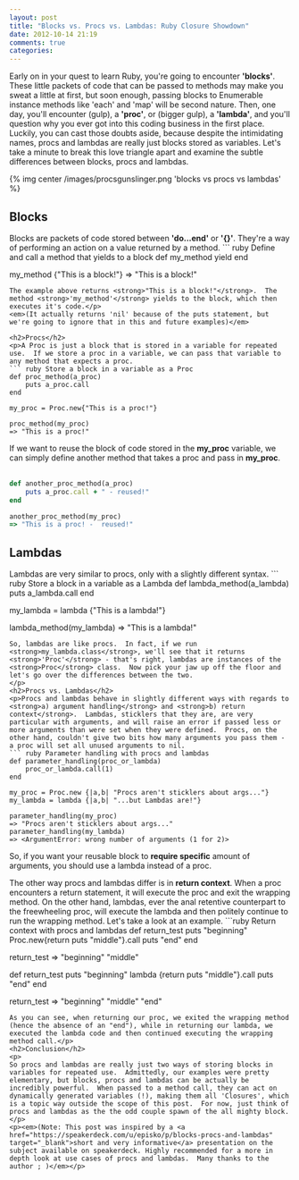 ```yaml
---
layout: post
title: "Blocks vs. Procs vs. Lambdas: Ruby Closure Showdown"
date: 2012-10-14 21:19
comments: true
categories: 
---
```


<p>Early on in your quest to learn Ruby, you're going to encounter <strong>'blocks'</strong>.  These little packets of code that can be passed to methods may make you sweat a little at first, but soon enough, passing blocks to Enumerable instance methods like 'each' and 'map' will be second nature.  Then, one day, you'll encounter (gulp), a <strong>'proc'</strong>, or (bigger gulp), a <strong>'lambda'</strong>, and you'll question why you ever got into this coding business in the first place.  Luckily, you can cast those doubts aside, because despite the intimidating names, procs and lambdas are really just blocks stored as variables.  Let's take a minute to break this love triangle apart and examine the subtle differences between blocks, procs and lambdas.</p>
{% img center /images/procsgunslinger.png 'blocks vs procs vs lambdas' %}
<h2>Blocks</h2>
<p>Blocks are packets of code stored between <strong>'do...end'</strong> or <strong>'{}'</strong>.  They're a way of performing an action on a value returned by a method.
``` ruby Define and call a method that yields to a block
def my_method
	yield
end

my_method {"This is a block!"}
=> "This is a block!"
```
The example above returns <strong>"This is a block!"</strong>.  The method <strong>'my_method'</strong> yields to the block, which then executes it's code.</p>
<em>(It actually returns 'nil' because of the puts statement, but we're going to ignore that in this and future examples)</em>

<h2>Procs</h2>
<p>A Proc is just a block that is stored in a variable for repeated use.  If we store a proc in a variable, we can pass that variable to any method that expects a proc.
``` ruby Store a block in a variable as a Proc 
def proc_method(a_proc)
	puts a_proc.call
end

my_proc = Proc.new{"This is a proc!"}

proc_method(my_proc)
=> "This is a proc!"
```
If we want to reuse the block of code stored in the <strong>my_proc</strong> variable, we can simply define another method that takes a proc and pass in <strong>my_proc</strong>.</br></br>
``` ruby Pass the same proc to another method
def another_proc_method(a_proc)
	puts a_proc.call + " - reused!"
end

another_proc_method(my_proc)
=> "This is a proc! -  reused!"
```
</p>
<h2>Lambdas</h2>
<p>
Lambdas are very similar to procs, only with a slightly different syntax.
``` ruby Store a block in a variable as a Lambda
def lambda_method(a_lambda)
	puts a_lambda.call
end

my_lambda = lambda {"This is a lambda!"}

lambda_method(my_lambda)
=> "This is a lambda!"
```
So, lambdas are like procs.  In fact, if we run <strong>my_lambda.class</strong>, we'll see that it returns <strong>'Proc'</strong> - that's right, lambdas are instances of the <strong>Proc</strong> class.  Now pick your jaw up off the floor and let's go over the differences between the two.
</p>
<h2>Procs vs. Lambdas</h2>
<p>Procs and lambdas behave in slightly different ways with regards to <strong>a) argument handling</strong> and <strong>b) return context</strong>.  Lambdas, sticklers that they are, are very particular with arguments, and will raise an error if passed less or more arguments than were set when they were defined.  Procs, on the other hand, couldn't give two bits how many arguments you pass them - a proc will set all unused arguments to nil.
``` ruby Parameter handling with procs and lambdas
def parameter_handling(proc_or_lambda)
	proc_or_lambda.call(1)
end

my_proc = Proc.new {|a,b| "Procs aren't sticklers about args..."}
my_lambda = lambda {|a,b| "...but Lambdas are!"}

parameter_handling(my_proc)
=> "Procs aren't sticklers about args..."
parameter_handling(my_lambda)
=> <ArgumentError: wrong number of arguments (1 for 2)>
```
So, if you want your reusable block to <strong>require specific</strong> amount of arguments, you should use a lambda instead of a proc.</p>
<p>The other way procs and lambdas differ is in <strong>return context</strong>.  When a proc encounters a return statement, it will execute the proc and exit the wrapping method.  On the other hand, lambdas, ever the anal retentive counterpart to the freewheeling proc, will execute the lambda and then politely continue to run the wrapping method.  Let's take a look at an example.
```ruby Return context with procs and lambdas
def return_test
	puts "beginning"
	Proc.new{return puts "middle"}.call
	puts "end"
end

return_test
=> "beginning"
	 "middle"

def return_test
	puts "beginning"
	lambda {return puts "middle"}.call
	puts "end"
end

return_test
=> "beginning"
	 "middle"
	 "end"
```
As you can see, when returning our proc, we exited the wrapping method (hence the absence of an "end"), while in returning our lambda, we executed the lambda code and then continued executing the wrapping method call.</p>
<h2>Conclusion</h2>
<p>
So procs and lambdas are really just two ways of storing blocks in variables for repeated use.  Admittedly, our examples were pretty elementary, but blocks, procs and lambdas can be actually be incredibly powerful.  When passed to a method call, they can act on dynamically generated variables (!), making them all 'Closures', which is a topic way outside the scope of this post.  For now, just think of procs and lambdas as the the odd couple spawn of the all mighty block.
</p>
<p><em>(Note: This post was inspired by a <a href="https://speakerdeck.com/u/episko/p/blocks-procs-and-lambdas" target="_blank">short and very informative</a> presentation on the subject available on speakerdeck. Highly recommended for a more in depth look at use cases of procs and lambdas.  Many thanks to the author ; )</em></p>








